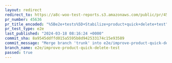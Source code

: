 ```yaml
---
layout: redirect
redirect_to: https://a8c-woo-test-reports.s3.amazonaws.com/public/pr/45636/e2e/index.html
pr_number: 45636
pr_title_encoded: "%5Be2e+tests%5D+Stabilize+product+quick+delete+test"
pr_test_type: e2e
last_published: "2024-03-18 08:16:24 +0000"
commit_sha: 8a9545ddffd015a5595b8d942533174c15e93589
commit_message: "Merge branch 'trunk' into e2e/improve-product-quick-delete-test"
branch_name: e2e/improve-product-quick-delete-test
passed: true
---
```

